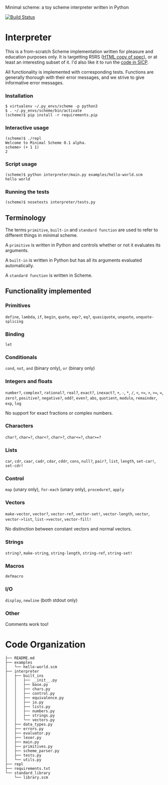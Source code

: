 Minimal scheme: a toy scheme interpreter written in Python

[![Build Status](https://secure.travis-ci.org/Wilfred/Minimal-scheme.png?branch=master)](http://travis-ci.org/Wilfred/Minimal-scheme)

# Interpreter

This is a from-scratch Scheme implementation written for pleasure and
education purposes only. It is targetting R5RS
([HTML copy of spec](http://people.csail.mit.edu/jaffer/r5rs_toc.html)),
or at least an interesting subset of it. I'd also like it to run the
[code in SICP](http://mitpress.mit.edu/sicp/code/index.html).

All functionality is implemented with corresponding tests. Functions
are generally thorough with their error messages, and we strive to
give informative error messages.

### Installation

    $ virtualenv ~/.py_envs/scheme -p python3
    $ . ~/.py_envs/scheme/bin/activate
    (scheme)$ pip install -r requirements.pip
    
### Interactive usage
    
    (scheme)$ ./repl
    Welcome to Minimal Scheme 0.1 alpha.
    scheme> (+ 1 1)
    2
    
### Script usage

    (scheme)$ python interpreter/main.py examples/hello-world.scm
    hello world

### Running the tests

    (scheme)$ nosetests interpreter/tests.py

## Terminology

The terms `primitive`, `built-in` and `standard function` are used to
refer to different things in minimal scheme.

A `primitive` is written in Python and controls whether or not it
evaluates its arguments.

A `built-in` is written in Python but has all its arguments evaluated
automatically.

A `standard function` is written in Scheme.

## Functionality implemented

### Primitives

`define`, `lambda`, `if`, `begin`, `quote`, `eqv?`, `eq?`,
`quasiquote`, `unquote`, `unquote-splicing`

### Binding

`let`

### Conditionals

`cond`, `not`, `and` (binary only), `or` (binary only)

### Integers and floats

`number?`, `complex?`, `rational?`, `real?`, `exact?`, `inexact?`,
`+`, `-`, `*`, `/`, `<`, `<=`, `>`, `>=`, `=`, `zero?`, `positive?`,
`negative?`, `odd?`, `even?`, `abs`, `quotient`, `modulo`,
`remainder`, `exp`, `log`

No support for exact fractions or complex numbers.

### Characters

`char?`, `char=?`, `char<?`, `char>?`, `char<=?`, `char>=?`

### Lists

`car`, `cdr`, `caar`, `cadr`, `cdar`, `cddr`, `cons`, `null?`,
`pair?`, `list`, `length`, `set-car!`, `set-cdr!`

### Control

`map` (unary only), `for-each` (unary only), `procedure?`, `apply`

### Vectors

`make-vector`, `vector?`, `vector-ref`, `vector-set!`,
`vector-length`, `vector`, `vector->list`, `list->vector`,
`vector-fill!`

No distinction between constant vectors and normal vectors.

### Strings

`string?`, `make-string`, `string-length`, `string-ref`, `string-set!`

### Macros

`defmacro`

### I/O

`display`, `newline` (both stdout only)

### Other

Comments work too!

# Code Organization
```
├── README.md
├── examples
│   └── hello-world.scm
├── interpreter
│   ├── built_ins
│   │   ├── __init__.py
│   │   ├── base.py
│   │   ├── chars.py
│   │   ├── control.py
│   │   ├── equivalence.py
│   │   ├── io.py
│   │   ├── lists.py
│   │   ├── numbers.py
│   │   ├── strings.py
│   │   └── vectors.py
│   ├── data_types.py
│   ├── errors.py
│   ├── evaluator.py
│   ├── lexer.py
│   ├── main.py
│   ├── primitives.py
│   ├── scheme_parser.py
│   ├── tests.py
│   └── utils.py
├── repl
├── requirements.txt
└── standard_library
    └── library.scm
```

